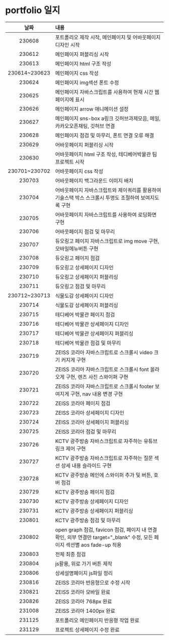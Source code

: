 # portfolio 일지

|     날짜      | 내용                                                                                                                       |
| :-----------: | :------------------------------------------------------------------------------------------------------------------------- |
|    230608     | 포트폴리오 제작 시작, 메인페이지 및 어바웃페이지 디자인 시작                                                               |
|    230612     | 메인페이지 퍼블리싱 시작                                                                                                   |
|    230613     | 메인페이지 html 구조 작성                                                                                                  |
| 230614~230623 | 메인페이지 css 작성                                                                                                        |
|    230624     | 메인페이지 img섹션 폰트 수정                                                                                               |
|    230625     | 메인페이지 자바스크립트를 사용하여 현재 시간 웹페이지에 표시                                                               |
|    230626     | 메인페이지 arrow 애니메이션 설정                                                                                           |
|    230627     | 메인페이지 sns-box a링크 깃허브과제모음, 메일, 카카오오픈채팅, 깃허브 연결                                                 |
|    230628     | 메인페이지 점검 및 마무리, 폰트 연결 오류 해결                                                                             |
|    230629     | 어바웃페이지 퍼블리싱 시작                                                                                                 |
|    230630     | 어바웃페이지 html 구조 작성, 테디베어박물관 팀 프로젝트 시작                                                               |
| 230701~230702 | 어바웃페이지 css 작성                                                                                                      |
|    230703     | 어바웃페이지 백그라운드 이미지 배치                                                                                        |
|    230704     | 어바웃페이지 자바스크립트와 제이쿼리를 활용하여 기술스택 박스 스크롤시 투명도 조절하여 보여지도록 구현                     |
|    230705     | 어바웃페이지 자바스크립트를 사용하여 로딩화면 구현                                                                         |
|    230706     | 어바웃페이지 점검 및 마무리                                                                                                |
|    230707     | 듀오링고 페이지 자바스크립트로 img move 구현, 모바일메뉴버튼 구현                                                          |
|    230708     | 듀오링고 페이지 점검                                                                                                       |
|    230709     | 듀오링고 상세페이지 디자인                                                                                                 |
|    230710     | 듀오링고 상세페이지 퍼블리싱                                                                                               |
|    230711     | 듀오링고 점검 및 마무리                                                                                                    |
| 230712~230713 | 식물도감 상세페이지 디자인                                                                                                 |
|    230714     | 식물도감 상세페이지 퍼블리싱                                                                                               |
|    230715     | 테디베어 박물관 페이지 점검                                                                                                |
|    230716     | 테디베어 박물관 상세페이지 디자인                                                                                          |
|    230717     | 테디베어 박물관 상세페이지 퍼블리싱                                                                                        |
|    230718     | 테디베어 박물관 점검 및 마무리                                                                                             |
|    230719     | ZEISS 코리아 자바스크립트로 스크롤시 video 크기 커지게 구현                                                                |
|    230720     | ZEISS 코리아 자바스크립트로 스크롤시 font 올라오게 구현, 렌즈 사진 스와이퍼 구현                                           |
|    230721     | ZEISS 코리아 자바스크립트로 스크롤시 footer 보여지게 구현, nav 내용 변경 구현                                              |
|    230722     | ZEISS 코리아 페이지 점검                                                                                                   |
|    230723     | ZEISS 코리아 상세페이지 디자인                                                                                             |
|    230724     | ZEISS 코리아 상세페이지 퍼블리싱                                                                                           |
|    230725     | ZEISS 코리아 점검 및 마무리                                                                                                |
|    230726     | KCTV 광주방송 자바스크립트로 자주하는 유튜브링크 제어 구현                                                                 |
|    230727     | KCTV 광주방송 자바스크립트로 자주하는 질문 섹션 상세 내용 슬라이드 구현                                                    |
|    230728     | KCTV 광주방송 메인에 스와이퍼 추가 및 버튼, 호버 점검                                                                      |
|    230729     | KCTV 광주방송 페이지 점검                                                                                                  |
|    230730     | KCTV 광주방송 상세페이지 디자인                                                                                            |
|    230731     | KCTV 광주방송 상세페이지 퍼블리싱                                                                                          |
|    230801     | KCTV 광주방송 점검 및 마무리                                                                                               |
|    230802     | open graph 점검, favicon 점검, 페이지 내 연결 확인, 외부 연결만 target="\_blank" 수정, 모든 페이지 섹션별 aos fade-up 적용 |
|    230803     | 전체 최종 점검                                                                                                             |
|    230804     | js활용, 위로 가기 버튼 제작                                                                                                |
|    230806     | 상세설명페이지 js파일 정리                                                                                                 |
|    230816     | ZEISS 코리아 반응형으로 수정 시작                                                                                          |
|    230821     | ZEISS 코리아 모바일 완료                                                                                                   |
|    230826     | ZEISS 코리아 768px 완료                                                                                                    |
|    231008     | ZEISS 코리아 1400px 완료                                                                                                   |
|    231125     | 포트폴리오 메인페이지 반응형 작업 완료                                                                                     |
|    231129     | 프로젝트 상세페이지 수정 완료                                                                                              |
